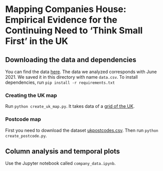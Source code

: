 # Mapping Companies House: Empirical Evidence for the Continuing Need to ‘Think Small First’ in the UK

## Downloading the data and dependencies
You can find the data [here](http://download.companieshouse.gov.uk/en_output.html). The data we analyzed corresponds with June 2021. We saved it in this directory with name ```data.csv```. 
To install dependencies, run ```pip install -r requirements.txt```
### Creating the UK map
Run ``` python create_uk_map.py ```. It takes data of a [grid of the UK](https://www.eea.europa.eu/data-and-maps/data/eea-reference-grids-2/gis-files/great-britain-shapefile).
### Postcode map
First you need to download the dataset [ukpostcodes.csv](https://www.freemaptools.com/download-uk-postcode-lat-lng.htm). Then run ``` python create_postcode.py ```.

## Column analysis and temporal plots
Use the Jupyter notebook called ```company_data.ipynb```.



